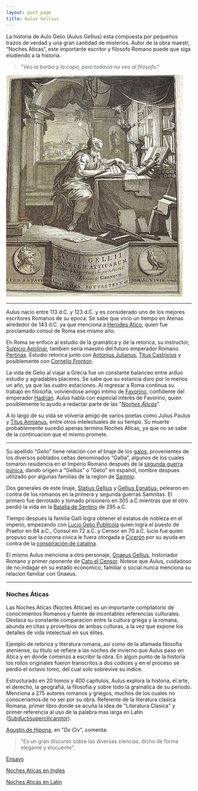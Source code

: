 ```yaml
---
layout: post_page
title: Aulus Gellius
---
```


La historia de Aulo Gelio (Aulus Gellius) esta compuesta por pequeños trazos de verdad y una gran cantidad de misterios. Autor de la obra maestr, “Noches Áticas“, este importante escritor y filosofo Romano puede que siga eludiendo a la historia.

> *"Veo la barba y la capa, pero todavía no veo al filósofo."*

![Aulus Gellius](/Images/aulusgellius.jpg)

***

Aulus nacio entre 113 d.C. y 123 d.C. y es considerado uno de los mejores escritores Romanos de su epoca. Se sabe que vivio un tiempo en Atenas alrededor de 143 d.C. ya que menciona a [Herodes Atico](https://es.wikipedia.org/wiki/Herodes_%C3%81tico), quien fue proclamado consul de Roma ese mismo año.

En Roma se enfoco al estudio de la gramática y de la retorica, su instructor, [Sulpicio Apolinar](https://es.wikipedia.org/wiki/Sulpicio_Apolinar), tambien seria maestro del futuro emperador Romano [Pertinax](https://es.wikipedia.org/wiki/Pertinax). Estudio retorica junto con [Antonius Julianus](https://en.wikipedia.org/wiki/Marcus_Antonius_Julianus), [Titus Castricius](https://en.wikipedia.org/wiki/Castricia_(gens)) y posiblemente con [Cornelio Fronton](https://es.wikipedia.org/wiki/Marco_Cornelio_Front%C3%B3n).

La vida de Gelio al viajar a Grecia fue un constante balanceo entre arduo estudio y agradables placeres. Se sabe que su estancia duro por lo menos un año, ya que las cuatro estaciones. Al regresar a Roma continua su trabajo en filosofía, volviéndose amigo intimo de [Favorino](https://es.wikipedia.org/wiki/Favorino), confidente del emperador [Hadrian](https://en.wikipedia.org/wiki/Hadrian). Aulus habla con especial interés de Favorino, quien posiblemente lo ayudo a redactar parte de las "*[Noches Áticas](https://es.wikipedia.org/wiki/Aulo_Gelio#Noches_.C3.81ticas)*".

A lo largo de su vida se volveria amigo de varios poetas como Julius Paulus y [Titus Annianus](https://en.wikipedia.org/wiki/Titus_Annianus), entre otros intelectuales de su tiempo. Su muerte probablemente sucedió apenas termino Noches Aticas, ya que no se sabe de la continuacion que el mismo promete.

***

Su apellido “*Gelio*” tiene relación con el linaje de los [galos](https://es.wikipedia.org/wiki/Pueblos_galos), provenientes de los diversos poblados celtas denominados “Gallia”, algunos de los cuales tomaron residencia en el Imperio Romano después de la [segunda guerra púnica](https://es.wikipedia.org/wiki/Segunda_guerra_p%C3%BAnica), dando origen a “Gellius” o “Gelio” en español, nombre despues utilizado por algunas familias de la region de [Samnio](https://es.wikipedia.org/wiki/Samnio).

Dos generales de este linaje, [Statius Gellius](https://en.wikipedia.org/wiki/Statius_Gellius) y [Gellius Egnatius](https://en.wikipedia.org/wiki/Egnatius), pelearon en contra de los romanos en la primera y segunda guerras Samnitas. El primero fue derrotado y tomado prisionero en 305 a.C  mientras que el otro perdió la vida en la [Batalla de Sentino](https://es.wikipedia.org/wiki/Batalla_de_Sentino) de 295 a.C.

Tiempo después la familia Galli logra obtener el estatus de nobleza en el imperio, empezando con [Lucio Gelio Publícola](https://es.wikipedia.org/wiki/Lucio_Gelio_Publ%C3%ADcola) quien logra el puesto de Praetor en 94 a.C., Consul en 72 a.C. y Censor en 70 a.C. lucio fue quien propuso que la corona cívica le fuera otorgada a [Cicerón](https://es.wikipedia.org/wiki/Cicer%C3%B3n) por su ayuda en contra de la [conspiración de catalina](https://es.wikipedia.org/wiki/Conspiraci%C3%B3n_de_Catilina).

El mismo Aulus menciona a otro personaje, [Gnaeus Gellius](https://en.wikipedia.org/wiki/Gnaeus_Gellius), historiador Romano y primer oponente de [Cato el Censor](https://en.wikipedia.org/wiki/Cato_the_Elder). Notese que Aulus, cuidadoso de no indagar en su estado economico, familiar o social nunca menciona su relacion familiar con Gnaeus.

***

### Noches Áticas ###

Las Noches Aticas (Noctes Atticae) es un importante compilatorio de conocimientos Romanos y fuente de incontables referencias culturales. Destaca su constante comparacion entre la cultura griega y la romana, abunda en citas y proverbios de ambas culturas, a la vez que expone los detalles de vida intelectual en sus élites. 

Ejemplo de retorica y literatura romana, así como de la afamada filosofia ateniense, su titulo se refiere a las noches de invierno que Aulus paso en Atica y en donde comenzo a escribir la obra. En algun punto de la historia los rollos originales fueron transcritos a dos codices y en el proceso se perdio el octavo tomo, del cual solo sobrevive su indice. 

Estructurado en 20 tomos y 400 capitulos, Aulus explora la historia, el arte, el derecho, la geografia, la filosofia y sobre todo la gramatica de su periodo.  Menciona a 275 autores romanos y griegos, muchos de los cuales no conoceriamos de no ser por su obra. Referente de la literatura clasica Romana, primer libro donde se acuña la idea de "Literatura Clasica" y primer referencia al uso de la palabra mas larga en Latin ([Subductisupercilicarptor](https://www.youtube.com/watch?v=KCt8vf-ybHw)).

[Agustin de Hipona](https://es.wikipedia.org/wiki/Agust%C3%ADn_de_Hipona), en "*De Civ*", comenta:

> "Es un gran discurso sobre las diversas ciencias, dicho de forma elegante y elocuente".

[Ensayo](http://www.redalyc.org/articulo.oa?id=59115484009)

[Noches Aticas en Ingles](https://archive.org/details/atticnights00millrich)

[Noches Aticas en Latin](https://la.wikisource.org/wiki/Noctes_Atticae)
